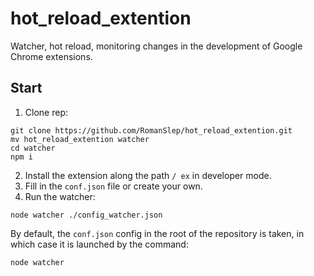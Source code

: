 # hot_reload_extention
Watcher, hot reload, monitoring changes in the development of Google Chrome extensions.
## Start
1. Clone rep:
```
git clone https://github.com/RomanSlep/hot_reload_extention.git
mv hot_reload_extention watcher
cd watcher
npm i
```
2. Install the extension along the path `/ ex` in developer mode.
3. Fill in the `conf.json` file or create your own.
4. Run the watcher:
```
node watcher ./config_watcher.json
```
By default, the `conf.json` config in the root of the repository is taken, in which case it is launched by the command:
```
node watcher
```

